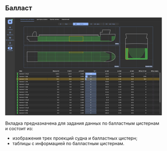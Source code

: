 ## Балласт
![Общий вид вкладки "Балласт"](/assets/image/program_sheets/ru/sheet05_loading/tab02_ballast/ballast.jpg "Общий вид страницы 'Балласт'")

Вкладка предназначена для задания данных по балластным цистернам и состоит из:
- изображения трех проекций судна и балластных цистерн;
- таблицы с информацией по балластным цистернам.